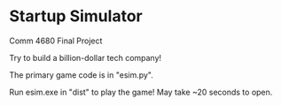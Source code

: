 # Startup Simulator
 Comm 4680 Final Project

Try to build a billion-dollar tech company!

The primary game code is in "esim.py".

Run esim.exe in "dist" to play the game! May take ~20 seconds to open.

